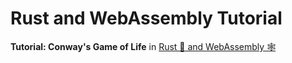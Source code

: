 # Rust and WebAssembly Tutorial
**Tutorial: Conway's Game of Life** in [Rust 🦀 and WebAssembly 🕸](https://rustwasm.github.io/book/)
